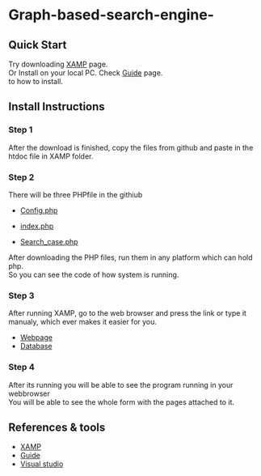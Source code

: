 # Graph-based-search-engine-

## Quick Start

Try downloading [XAMP](https://www.apachefriends.org/download_success.html) page.<br>
Or Install on your local PC. Check  [Guide](http://www.tutorialspoint.com/articles/run-a-php-program-in-xampp-server) page.<br> to how to install.


## Install Instructions
### Step 1
After the download is finished, copy the files from github and paste in the htdoc file in XAMP folder.

### Step 2
There will be three PHPfile in the githiub

* [Config.php](https://github.com/Syedaraza786/Graph-based-search-engine-/blob/master/config.php)

* [index.php](https://github.com/Syedaraza786/Graph-based-search-engine-/blob/master/index.php)
* [Search_case.php](https://github.com/Syedaraza786/Graph-based-search-engine-/blob/master/search_case.php)

After downloading the PHP files, run them in any platform which can hold php.<br>
So you can see the code of how system is running.
### Step 3
After running XAMP, go to the web browser and press the link or type it manualy, which ever makes it easier for you.
* [Webpage](http://localhost/case/)
* [Database](http://localhost/phpmyadmin/)

### Step 4
After its running you will be able to see the program running in your webbrowser<br>
You will be able to see the whole form with the pages attached to it.

## References & tools
* [XAMP](https://www.apachefriends.org/download_success.html)
* [Guide](http://www.tutorialspoint.com/articles/run-a-php-program-in-xampp-server)
* [Visual studio](https://code.visualstudio.com/?wt.mc_id=adw-brand&gclid=Cj0KCQjwxN_XBRCFARIsAIufy1ab0OZ-IstvQA9KCTEtZ_7ry4d-TQc6Px3ws5ocd4ygqZGllHena5kaAuPZEALw_wcB)
